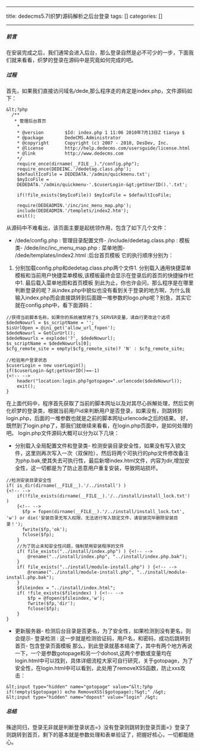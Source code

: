 
--- 
title:  dedecms5.7(织梦)源码解析之后台登录 
tags: []
categories: [] 

---
##### 前言

在安装完成之后，我们通常会进入后台，那么登录自然是必不可少的一步，下面我们就来看看，织梦的登录在源码中是究竟如何完成的吧。

##### 过程

首先，如果我们直接访问域名/dede,那么程序走的肯定是index.php，文件源码如下：

```
&lt;?php
  /**
   * 管理后台首页
    *
    * @version        $Id: index.php 1 11:06 2010年7月13日Z tianya $
    * @package        DedeCMS.Administrator
    * @copyright      Copyright (c) 2007 - 2010, DesDev, Inc.
    * @license        http://help.dedecms.com/usersguide/license.html
    * @link           http://www.dedecms.com
    */
    require_once(dirname(__FILE__)."/config.php");
    require_once(DEDEINC.'/dedetag.class.php');
    $defaultIcoFile = DEDEDATA.'/admin/quickmenu.txt';
    $myIcoFile =
    DEDEDATA.'/admin/quickmenu-'.$cuserLogin-&gt;getUserID().'.txt';
    
    if(!file_exists($myIcoFile)) $myIcoFile = $defaultIcoFile;
    
    require(DEDEADMIN.'/inc/inc_menu_map.php');
    include(DEDEADMIN.'/templets/index2.htm');
    exit();

```

从源码中不难看出，该页面主要是起统领作用，包含了如下几个文件：
- /dede/config.php : 管理目录配置文件- /include/dedetag.class.php : 模板类- /dede/inc/inc_menu_map.php : 菜单地图- /dede/templates/index2.html :后台首页模板
它的执行顺序分别为：
1. 分别加载config.php和dedetag.class.php两个文件1. 分别载入通用快捷菜单模板和当前用户快捷菜单模板,该模板最终会显示在登录后的首页的快捷操作栏中1. 最后载入菜单地图和首页模板
到此为止，你也许会问，那么程序是在哪里判断登录的呢？从index.php中貌似也没有看到关于登录的地方啊，为什么我输入index.php而会直接跳转到后面跟一堆参数的logo.php呢？别急，其实它就在config.php中，看下面源码：

```
//获得当前脚本名称，如果你的系统被禁用了$_SERVER变量，请自行更改这个选项
$dedeNowurl = $s_scriptName = '';
$isUrlOpen = @ini_get('allow_url_fopen');
$dedeNowurl = GetCurUrl();
$dedeNowurls = explode('?', $dedeNowurl);
$s_scriptName = $dedeNowurls[0];
$cfg_remote_site = empty($cfg_remote_site)? 'N' : $cfg_remote_site;

//检验用户登录状态
$cuserLogin = new userLogin();
if($cuserLogin-&gt;getUserID()==-1)
{<!-- -->
    header("location:login.php?gotopage=".urlencode($dedeNowurl));
    exit();
}

```

在上面代码中，程序首先获取了当前的脚本网址以及对其尽心拆解处理，然后实例化织梦的登录类，根据当前用户id来判断用户是否登录，如果没有，则跳转到login.php，后面的一堆参数也就是之前的脚本网址urlencode之后的结果。 好，既然到了login.php了，那我们就继续来看看，在login.php页面中，是如何处理的吧。 login.php文件源码大概可以分为以下几块：
- 分别载入全局配置文件和登录类- 检测安装目录安全性，如果没有写入锁文件，这里则再次写入一次（双保险），然后将两个可执行的php文件修改备注为php.bak,使其失去可执行性，最后新增index.html文件，内容为dir,增加安全性，这一切都是为了防止恶意用户重复安装，导致网站损坏。
```
//检测安装目录安全性
if( is_dir(dirname(__FILE__).'/../install') )
{<!-- -->
    if(!file_exists(dirname(__FILE__).'/../install/install_lock.txt') )
    {<!-- -->
      $fp = fopen(dirname(__FILE__).'/../install/install_lock.txt', 'w') or die('安装目录无写入权限，无法进行写入锁定文件，请安装完毕删除安装目录！');
      fwrite($fp,'ok');
      fclose($fp);
    }
    //为了防止未知安全性问题，强制禁用安装程序的文件
    if( file_exists("../install/index.php") ) {<!-- -->
        @rename("../install/index.php", "../install/index.php.bak");
    }
    if( file_exists("../install/module-install.php") ) {<!-- -->
        @rename("../install/module-install.php", "../install/module-install.php.bak");
    }
    $fileindex = "../install/index.html";
    if( !file_exists($fileindex) ) {<!-- -->
        $fp = @fopen($fileindex,'w');
        fwrite($fp,'dir');
        fclose($fp);
    }
}

```
- 更新服务器- 检测后台目录是否更名，为了安全性，如果检测到没有更名，则会提示- 登录检测 : 这一步就是检测验证码，用户名，和密码，成功后跳转到首页- 包含登录页面模板
那么，到此登录就基本结束了，其中有两个地方再说一下，一个是参数gotopage和另一个dohost,这两个参数或变量均在login.html中可以找到，具体详细流程大家可自行研究，关于gotopage，为了安全性，在login.html中可以看到，此处用了removeXSS函数，防止xxs攻击：

```
&lt;input type="hidden" name="gotopage" value="&lt;?php if(!empty($gotopage)) echo RemoveXSS($gotopage);?&gt;" /&gt;
&lt;input type="hidden" name="dopost" value="login" /&gt;

```

##### 总结

殊途同归，登录无非就是判断登录状态=》没有登录则跳转到登录页面=》登录了则跳转到首页，剩下的基本就是参数处理和表单验证了，把握好核心，一切都能随心。
